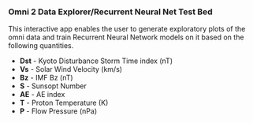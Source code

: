 ### Omni 2 Data Explorer/Recurrent Neural Net Test Bed

This interactive app enables the user to generate exploratory plots of the omni data and train Recurrent Neural Network models on it based on the following quantities.

* **Dst** - Kyoto Disturbance Storm Time index (nT)
* **Vs** - Solar Wind Velocity (km/s)
* **Bz** - IMF Bz (nT)
* **S** - Sunsopt Number
* **AE** - AE index
* **T** - Proton Temperature (K)
* **P** - Flow Pressure (nPa)
